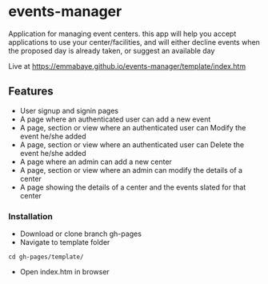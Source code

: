 # events-manager
Application for managing event centers. this app will help you accept applications
 to use your center/facilities, and will either decline events when the proposed day
is already taken, or suggest an available day


Live at https://emmabaye.github.io/events-manager/template/index.htm


## Features
   * User signup and signin pages
   * A page where an authenticated user can add a new event
   * A page, section or view where an authenticated user can Modify the event he/she added
   * A page, section or view where an authenticated user can Delete the event he/she added
   * A page where an admin can add a new center
   * A page, section or view where an admin can modify the details of a center
   * A page showing the details of a center and the events slated for that center

 
  

### Installation
* Download or clone branch gh-pages
* Navigate to template folder

```
cd gh-pages/template/
```
* Open index.htm in browser
